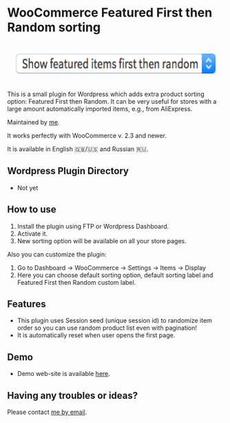# WooCommerce Featured First then Random sorting

<img src="/images/logo-temp.png" align="center" height="96" width="632" alt="WooCommerce Featured First then Random sorting Logo" >

This is a small plugin for Wordpress which adds extra product sorting option: Featured First then Random. It can be very useful for stores with a large amount automatically imported items, e.g., from AliExpress. 

Maintained by [me](https://www.upwork.com/freelancers/~019842b9db9697a094).

It works perfectly with WooCommerce v. 2.3 and newer.

It is available in English :gb:/:us: and Russian :ru:.

## Wordpress Plugin Directory
* Not yet

## How to use
1. Install the plugin using FTP or Wordpress Dashboard.
2. Activate it.
3. New sorting option will be available on all your store pages.

Also you can customize the plugin:<br>
1. Go to Dashboard &rarr; WooCommerce &rarr; Settings &rarr; Items &rarr; Display<br>
2. Here you can choose default sorting option, default sorting label and Featured First then Random custom label.

## Features
* This plugin uses Session seed (unique session id) to randomize item order so you can use random product list even with pagination!
* It is automatically reset when user opens the first page.

## Demo
* Demo web-site is available [here](http://toryjoy.ru/shop/?orderby=featured_first_then_random).


## Having any troubles or ideas?
Please contact [me by email](mailto:kb@kernel-it.ru).